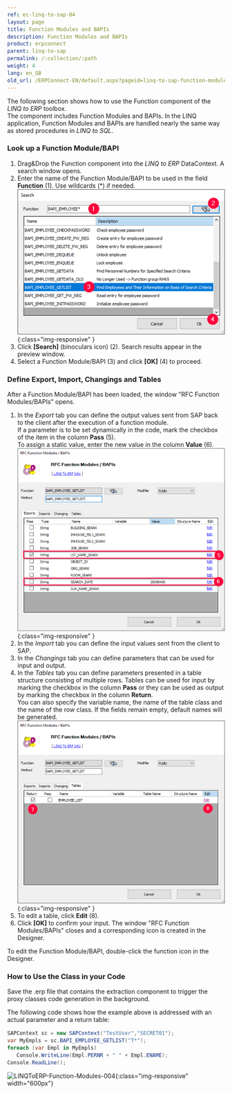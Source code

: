 ```yaml
---
ref: ec-linq-to-sap-04
layout: page
title: Function Modules and BAPIs
description: Function Modules and BAPIs
product: erpconnect
parent: linq-to-sap
permalink: /:collection/:path
weight: 4
lang: en_GB
old_url: /ERPConnect-EN/default.aspx?pageid=linq-to-sap-function-modules-and-bapis
---
```


The following section shows how to use the Function component of the *LINQ to ERP* toolbox. <br>
The component includes Function Modules and BAPIs. 
In the LINQ application, Function Modules and BAPIs are handled nearly the same way as stored procedures in *LINQ to SQL*. 


### Look up a Function Module/BAPI
1. Drag&Drop the Function component into the *LINQ to ERP* DataContext. A search window opens.
2. Enter the name of the Function Module/BAPI to be used in the field **Function** (1). Use wildcards (*) if needed. <br>
![LINQToERP-Function-Modules-001](/img/content/LINQToERP-Function-Modules-001.png){:class="img-responsive" }
3. Click **[Search]** (binoculars icon) (2). Search results appear in the preview window.
4. Select a Function Module/BAPI (3) and click **[OK]** (4) to proceed.

### Define Export, Import, Changings and Tables

After a Function Module/BAPI has been loaded, the window "RFC Function Modules/BAPIs" opens. 

1. In the *Export* tab you can define the output values sent from SAP back to the client after the execution of a function module.<br>
If a parameter is to be set dynamically in the code, mark the checkbox of the item in the column **Pass** (5).<br>
To assign a static value, enter the new value in the column **Value** (6).<br>
![LINQToERP-Function-Modules-002](/img/content/LINQToERP-Function-Modules-002.png){:class="img-responsive" }
2. In the *Import* tab you can define the input values sent from the client to SAP.
3. In the *Changings* tab you can define parameters that can be used for input and output.
4. In the *Tables* tab you can define parameters presented in a table structure consisting of multiple rows. 
Tables can be used for input by marking the checkbox in the column **Pass** or they can be used as output by marking the checkbox in the column **Return**.<br>
You can also specify the variable name, the name of the table class and the name of the row class. If the fields remain empty, default names will be generated. 
![LINQToERP-Function-Modules-003](/img/content/LINQToERP-Function-Modules-003.png){:class="img-responsive" }
5. To edit a table, click **Edit** (8).
6. Click **[OK]** to confirm your input. The window "RFC Function Modules/BAPIs" closes and a corresponding icon is created in the Designer. <br>

To edit the Function Module/BAPI, double-click the function icon in the Designer.

### How to Use the Class in your Code
Save the .erp file that contains the extraction component to trigger the proxy classes code generation in the background. <br>

The following code shows how the example above is addressed with an actual parameter and a return table:

```csharp
SAPContext sc = new SAPContext("TestUser","SECRET01");
var MyEmpls = sc.BAPI_EMPLOYEE_GETLIST("T*"); 
foreach (var Empl in MyEmpls) 
   Console.WriteLine(Empl.PERNR + " " + Empl.ENAME); 
Console.ReadLine();
```

<!---
<details>
<summary>Click to open VB example.</summary>
{% highlight visualbasic %}
Dim sc As New LINQTable.SAPContext("TestUser", "SECRET01") 
  
Dim MyEmpls = From t In sc.BAPI_EMPLOYEE_GETLIST("T*") Select t 
  
For Each Empl In MyEmpls 
   Console.WriteLine(Empl.PERNR & " " & Empl.ENAME) 
Next 
  
Console.ReadLine()
{% endhighlight %}
</details>
  -->
  

![LINQToERP-Function-Modules-004](/img/content/LINQToERP-Function-Modules-004.png){:class="img-responsive" width="600px"}
